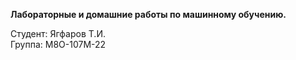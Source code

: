 **Лабораторные и домашние работы по машинному обучению.**

Студент: Ягфаров Т.И.  
Группа: М8О-107М-22
